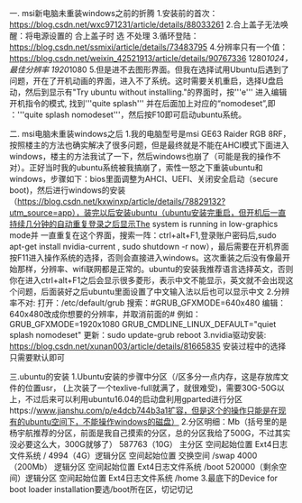 一.  msi新电脑未重装windows之前的折腾
1.安装前的首次：https://blog.csdn.net/wxc971231/article/details/88033261
2.合上盖子无法唤醒：将电源设置的 合上盖子时 选 不处理
3.循环登陆：https://blog.csdn.net/ssmixi/article/details/73483795
4.分辨率只有一个值：https://blog.csdn.net/weixin_42521913/article/details/90767336
                  		1280*1024，最佳分辨率 1920*1080
5.但是进不去图形界面。但我在选择试用Ubuntu后遇到了问题，开在了开机动画的界面，进入不了系统。这时需要关机重启，选择U盘启动，然后到显示有"Try ubuntu without installing."的界面时，按'''e''' 进入编辑开机指令的模式, 找到'''quite splash''' 并在后面加上对应的“nomodeset”,即 ：'''quite splash nomodeset'''，然后按F10即可启动ubuntu系统。


二.  msi电脑未重装windows之后
1.我的电脑型号是msi GE63 Raider RGB 8RF，按照楼主的方法也确实解决了很多问题，但是最终就是不能在AHCI模式下面进入windows，楼主的方法我试了一下，然后windows也崩了（可能是我的操作不对）。正好当时我的ubuntu系统被我搞崩了，索性一怒之下重装ubuntu和windows，步骤如下：bios里面调整为AHCI、UEFI、关闭安全启动（secure boot)，然后进行windows的安装 （https://blog.csdn.net/kxwinxp/article/details/78829132?utm_source=app），装完以后安装ubuntu（ubuntu安装完重启，但开机后一直持续几分钟的自动重复登录之后显示The system is running in low-graphics mode并 一直重复在这个界面，搜索一阵：ctrl+alt+F1,登录账户密码后,sudo apt-get install nvidia-current , sudo shutdown -r now），最后需要在开机界面按F11进入操作系统的选择，否则会直接进入windows。这次重装之后没有像最开始那样，分辨率、wifi联网都是正常的。ubuntu的安装我推荐语言选择英文，否则你在进入ctrl+alt+F1之后会显示很多菱形，表示中文不能显示，英文就不会出现这个问题，后面装好之后ubuntu里面设置了中文输入法以后也可以显示中文
2.分辨率不对:
	打开：/etc/default/grub
	搜索：#GRUB_GFXMODE=640x480
	编辑：640x480改成你想要的分辨率，并取消前面的#
	例如：GRUB_GFXMODE=1920x1080 
	GRUB_CMDLINE_LINUX_DEFAULT="quiet splash nomodeset"
	更新：sudo update-grub
	reboot
3.nvidia驱动安装:
	https://blog.csdn.net/xunan003/article/details/81665835 
	安装过程中的选择只需要默认即可 

三.ubuntu的安装
1.Ubuntu安装的步骤中分区（/区多分一点内存，这是存放库文件的位置usr， (上次装了一个texlive-full就满了，就很难受)，需要30G-50G以上，不过后来可以利用ubuntu16.04的启动盘利用gparted进行分区https://www.jianshu.com/p/e4dcb744b3a1扩容，但是这个的操作只能是在现有的ubuntu空间下，不能操作windows的磁盘）
2.分区明细：Mb（括号里的是杨宇航推荐的分区，前面是我自己摸索的分区，总的分区我给了500G，不过其实没必要这么大，300G就够了）
587763（10G） 主分区 空间起始位置 Ext4日志文件系统 /
4994（4G）逻辑分区 空间起始位置 交换空间 /swap
4000（200Mb） 逻辑分区 空间起始位置 Ext4日志文件系统 /boot
520000（剩余空间）逻辑分区 空间起始位置 Ext4日志文件系统 /home 
3.最底下的Device for boot loader installation要选/boot所在区，切记切记

